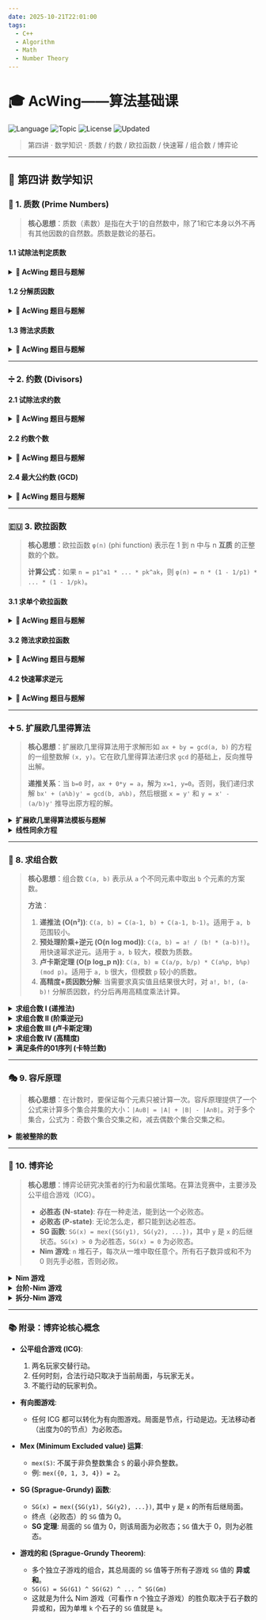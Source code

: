```yaml
---
date: 2025-10-21T22:01:00
tags:
  - C++
  - Algorithm
  - Math
  - Number Theory
---
```


# 🎓 AcWing——算法基础课

![Language](https://img.shields.io/badge/Language-C%2B%2B-00599C?style=flat-square&logo=c%2B%2B)
![Topic](https://img.shields.io/badge/Topic-Math%20%26%20Number%20Theory-purple?style=flat-square)
![License](https://img.shields.io/badge/License-MIT-lightgrey?style=flat-square)
![Updated](https://img.shields.io/badge/Updated-2025--10--22-lightgrey?style=flat-square)

> 第四讲 · 数学知识 · 质数 / 约数 / 欧拉函数 / 快速幂 / 组合数 / 博弈论

---

## 🔢 第四讲 数学知识

### 🎯 1. 质数 (Prime Numbers)

> **核心思想**：质数（素数）是指在大于1的自然数中，除了1和它本身以外不再有其他因数的自然数。质数是数论的基石。

#### 1.1 试除法判定质数
<details>
<summary><strong>🎯 AcWing 题目与题解</strong></summary>

![image-20240208154627833](assets/image-20240208154627833.png)

> **解法思路**：一个数 `n` 如果是合数，那么它必然存在一个小于等于 `sqrt(n)` 的因子。因此，我们只需检查从 2 到 `sqrt(n)`（即 `i <= n/i`）是否存在能整除 `n` 的数 `i` 即可。

```cpp
#include <iostream>
using namespace std;

bool is_prime(int x) {
    if (x < 2) return false;
    // x 的一个更小的因子为 i ，另一个更大的因子为 x / i
    // 只需遍历到 sqrt(x) 即可
    for (int i = 2; i <= x / i; i++) {
        if (x % i == 0) return false;
    }
    return true;
}

int main() {
    int n;
    cin >> n;
    while (n--) {
        int x;
        cin >> x;
        if (is_prime(x)) puts("Yes");
        else puts("No");
    }
    return 0;
}
```
</details>

#### 1.2 分解质因数
<details>
<summary><strong>🎯 AcWing 题目与题解</strong></summary>

![image-20240208162404221](assets/image-20240208162404221.png)

> **解法思路**：同样利用 `i <= n/i` 的性质。从小到大遍历 `i`，如果 `i` 是 `n` 的因子，则 `i` 必为质数（因为 `n` 的更小质因子已被除尽）。我们统计 `i` 的个数，然后将 `n` 中所有的 `i` 都除掉。循环结束后，如果 `n > 1`，说明剩下的 `n` 本身就是那个大于 `sqrt(原n)` 的质因子。

```cpp
#include <iostream>
using namespace std;

void divide(int x) {
    for (int i = 2; i <= x / i; i++) {
        if (x % i == 0) {
            int s = 0;
            while (x % i == 0) {
                x /= i;
                s++;
            }
            cout << i << ' ' << s << endl;
        }
    }
    // 处理最后一个大于 sqrt(原x) 的质因子
    if (x > 1) cout << x << ' ' << 1 << endl;
    cout << endl;
}

int main() {
    int n;
    cin >> n;
    while (n--) {
        int x;
        cin >> x;
        divide(x);
    }
    return 0;
}
```
</details>

#### 1.3 筛法求质数
<details>
<summary><strong>🎯 AcWing 题目与题解</strong></summary>

![image-20240208165154655](assets/image-20240208165154655.png)

> **埃氏筛法 (O(n log log n))**：从 2 开始，将每个质数的倍数都标记为合数。
> **线性筛法 (O(n))**：核心是 **每个合数只被其最小的质因子筛掉一次**。遍历 2 到 n，如果 `i` 是质数则加入素数表。然后用已筛出的素数 `p` 去筛 `i*p`。关键一步是 `if (i % p == 0) break;`，这保证了 `p` 是 `i` 的最小质因子，从而也是 `i*p` 的最小质因子。

> **埃氏筛法模板**
```cpp
int primes[N], cnt;
bool st[N];

void get_primes(int n) {
    for (int i = 2; i <= n; i++) {
        if (!st[i]) {
            primes[cnt++] = i;
            for (int j = i + i; j <= n; j += i) {
                st[j] = true;
            }
        }
    }
}
```

> **线性筛法题解**
```cpp
#include <iostream>
using namespace std;
const int N = 1000010;

int primes[N], cnt;
bool st[N]; // st[x]=true 表示 x 是合数

void get_primes(int n) {
    for (int i = 2; i <= n; i++) {
        if (!st[i]) primes[cnt++] = i;
        // 用已筛出的素数去筛掉合数
        for (int j = 0; primes[j] <= n / i; j++) {
            st[primes[j] * i] = true;
            // 关键：primes[j] 是 i 的最小质因子，也是 primes[j]*i 的最小质因子
            // 后面的素数再乘i，其最小质因子就不是那个素数了，而是primes[j]
            if (i % primes[j] == 0) break;
        }
    }
}

int main() {
    int n;
    cin >> n;
    get_primes(n);
    cout << cnt << endl;
    return 0;
}
```
</details>

---

### ➗ 2. 约数 (Divisors)

#### 2.1 试除法求约数
<details>
<summary><strong>🎯 AcWing 题目与题解</strong></summary>

![image-20240217104638829](assets/image-20240217104638829.png)

> **解法思路**：约数总是成对出现的。如果 `i` 是 `x` 的约数，那么 `x/i` 也是。我们只需遍历从 1 到 `sqrt(x)`，找到所有小约数 `i`，同时也就找到了大约数 `x/i`。注意 `i == x/i` 的情况，避免重复添加。

```cpp
#include <iostream>
#include <vector>
#include <algorithm>
using namespace std;

vector<int> get_divisors(int x) {
    vector<int> res;
    for (int i = 1; i <= x / i; i++) {
        if (x % i == 0) {
            res.push_back(i);
            if (i != x / i) res.push_back(x / i);
        }
    }
    sort(res.begin(), res.end());
    return res;
}

int main() {
    int n;
    cin >> n;
    while (n--) {
        int x;
        cin >> x;
        auto res = get_divisors(x);
        for (int d : res) cout << d << ' ';
        cout << endl;
    }
    return 0;
}
```
</details>

#### 2.2 约数个数
<details>
<summary><strong>🎯 AcWing 题目与题解</strong></summary>
![image-20240217153842909](assets/image-20240217153842909.png)

> **约数个数定理**：如果一个数 `N` 的标准质因子分解为 `N = p1^a1 * p2^a2 * ... * pk^ak`，那么 `N` 的约数个数为 `(a1 + 1) * (a2 + 1) * ... * (ak + 1)`。
>
> **解法思路**：先对每个输入的数分解质因数，用 `unordered_map` 累加所有质因子的指数。最后根据定理，将每个指数加 1 后连乘起来。

```cpp
#include <iostream>
#include <unordered_map>
using namespace std;
typedef long long LL;
const int mod = 1e9 + 7;

int main() {
    int n;
    cin >> n;
    unordered_map<int, int> primes;
    while (n--) {
        int x;
        cin >> x;
        for (int i = 2; i <= x / i; i++) {
            while (x % i == 0) {
                x /= i;
                primes[i]++;
            }
        }
        if (x > 1) primes[x]++;
    }

    LL res = 1;
    for (auto p : primes) {
        res = res * (p.second + 1) % mod;
    }
    cout << res << endl;
    return 0;
}```
</details>

#### 2.3 约数之和
<details>
<summary><strong>🎯 AcWing 题目与题解</strong></summary>
![image-20240217162152651](assets/image-20240217162152651.png)

> **约数和定理**：如果 `N = p1^a1 * p2^a2 * ... * pk^ak`，那么 `N` 的所有正约数之和为 `(p1^0 + ... + p1^a1) * ... * (pk^0 + ... + pk^ak)`。
>
> **解法思路**：同上，先累加所有质因子的指数。然后对每个质因子 `p` 和其指数 `a`，计算 `(p^0 + ... + p^a)` 的值，再将这些和连乘起来。

```cpp
#include <iostream>
#include <unordered_map>
using namespace std;
typedef long long LL;
const int mod = 1e9 + 7;

int main() {
    int n;
    cin >> n;
    unordered_map<int, int> primes;
    while (n--) {
        int x;
        cin >> x;
        for (int i = 2; i <= x / i; i++) {
            while (x % i == 0) {
                x /= i;
                primes[i]++;
            }
        }
        if (x > 1) primes[x]++;
    }

    LL res = 1;
    for (auto p : primes) {
        LL prime = p.first, alpha = p.second;
        LL t = 1;
        // 计算 (p^0 + ... + p^a)
        while (alpha--) t = (t * prime + 1) % mod;
        res = res * t % mod;
    }
    cout << res << endl;
    return 0;
}
```
</details>

#### 2.4 最大公约数 (GCD)
<details>
<summary><strong>🎯 AcWing 题目与题解</strong></summary>

![image-20240217165505252](assets/image-20240217165505252.png)

> **欧几里得算法 (辗转相除法)**：`gcd(a, b) = gcd(b, a % b)`，递归边界是当 `b` 为 0 时，`gcd` 为 `a`。这是求最大公约数最高效的方法。

```cpp
#include <iostream>
using namespace std;

int gcd(int a, int b) {
    return b ? gcd(b, a % b) : a;
}

int main() {
    int n;
    cin >> n;
    while (n--) {
        int a, b;
        cin >> a >> b;
        cout << gcd(a, b) << endl;
    }
    return 0;
}
```
</details>

---

### 🇪🇺 3. 欧拉函数

> **核心思想**：欧拉函数 `φ(n)` (phi function) 表示在 1 到 n 中与 n **互质** 的正整数的个数。
>
> **计算公式**：如果 `n = p1^a1 * ... * pk^ak`，则 `φ(n) = n * (1 - 1/p1) * ... * (1 - 1/pk)`。

#### 3.1 求单个欧拉函数
<details>
<summary><strong>🎯 AcWing 题目与题解</strong></summary>

![image-20240217171909347](assets/image-20240217171909347.png)

> **解法思路**：直接应用公式。先对 `n` 分解质因数，找到所有质因子 `p`，然后用 `res = res / p * (p-1)` 来计算，以避免浮点数运算。

```cpp
#include <iostream>
using namespace std;

int phi(int x) {
    int res = x;
    for (int i = 2; i <= x / i; i++) {
        if (x % i == 0) {
            res = res / i * (i - 1);
            while (x % i == 0) x /= i;
        }
    }
    if (x > 1) res = res / x * (x - 1);
    return res;
}

int main() {
    int n;
    cin >> n;
    while (n--) {
        int x;
        cin >> x;
        cout << phi(x) << endl;
    }
    return 0;
}
```
</details>

#### 3.2 筛法求欧拉函数
<details>
<summary><strong>🎯 AcWing 题目与题解</strong></summary>

![image-20240219110124715](assets/image-20240219110124715.png)

> **解法思路**：在线性筛质数的基础上，利用欧拉函数的性质来递推计算 `φ` 值。
> -   如果 `i` 是质数, `φ(i) = i - 1`。
> -   如果 `i % p == 0`，`p` 是 `i` 的最小质因子，则 `i` 和 `i*p` 含有相同的质因子，`φ(i*p) = φ(i) * p`。
> -   如果 `i % p != 0`，`p` 不是 `i` 的质因子，则 `p` 与 `i` 互质，`φ(i*p) = φ(i) * φ(p) = φ(i) * (p - 1)`。

```cpp
#include <iostream>
using namespace std;
typedef long long LL;
const int N = 1000010;

int primes[N], euler[N], cnt;
bool st[N];

void get_eulers(int n) {
    euler = 1;
    for (int i = 2; i <= n; i++) {
        if (!st[i]) {
            primes[cnt++] = i;
            euler[i] = i - 1;
        }
        for (int j = 0; primes[j] <= n / i; j++) {
            int t = primes[j] * i;
            st[t] = true;
            if (i % primes[j] == 0) {
                euler[t] = euler[i] * primes[j];
                break;
            }
            euler[t] = euler[i] * (primes[j] - 1);
        }
    }
}

int main() {
    int n;
    cin >> n;
    get_eulers(n);
    LL res = 0;
    for (int i = 1; i <= n; i++) res += euler[i];
    cout << res << endl;
    return 0;
}```
</details>

---

### 🚀 4. 快速幂

> **核心思想**：快速幂算法用于高效计算 `a^b mod p`。它将指数 `b` 进行二进制拆分，例如 `a^13 = a^(8+4+1) = a^8 * a^4 * a^1`。通过循环，每次将底数平方，并根据 `b` 的二进制位决定是否将当前底数乘入结果。时间复杂度从 O(b) 降至 O(log b)。

#### 4.1 快速幂
<details>
<summary><strong>🎯 AcWing 题目与题解</strong></summary>
![image-20240219171741661](assets/image-20240219171741661.png)

```cpp
#include <iostream>
using namespace std;
typedef long long LL;

LL qmi(int a, int b, int p) {
    LL res = 1 % p;
    LL base = a;
    while (b) {
        if (b & 1) res = res * base % p;
        base = base * base % p;
        b >>= 1;
    }
    return res;
}

int main() {
    int n;
    cin >> n;
    while (n--) {
        int a, b, p;
        cin >> a >> b >> p;
        cout << qmi(a, b, p) << endl;
    }
    return 0;
}
```
</details>

#### 4.2 快速幂求逆元
<details>
<summary><strong>🎯 AcWing 题目与题解</strong></summary>
![image-20240219174812186](assets/image-20240219174812186.png)

> **费马小定理**：如果 `p` 是一个质数，且 `a` 不是 `p` 的倍数（即 `a` 和 `p` 互质），那么 `a^(p-1) ≡ 1 (mod p)`。
>
> **求逆元**：由 `a * a^(p-2) ≡ 1 (mod p)` 可知，`a` 在模 `p` 意义下的乘法逆元就是 `a^(p-2) mod p`。我们可以用快速幂来计算这个值。

```cpp
#include <iostream>
using namespace std;
typedef long long LL;

LL qmi(int a, int b, int p) {
    LL res = 1 % p;
    LL base = a;
    while (b) {
        if (b & 1) res = res * base % p;
        base = base * base % p;
        b >>= 1;
    }
    return res;
}

int main() {
    int n;
    cin >> n;
    while (n--) {
        int a, p;
        cin >> a >> p;
        if (a % p == 0) puts("impossible");
        else cout << qmi(a, p - 2, p) << endl;
    }
    return 0;
}
```
</details>

---
### ➕ 5. 扩展欧几里得算法

> **核心思想**：扩展欧几里得算法用于求解形如 `ax + by = gcd(a, b)` 的方程的一组整数解 `(x, y)`。它在欧几里得算法递归求 `gcd` 的基础上，反向推导出解。
>
> **递推关系**：当 `b=0` 时，`ax + 0*y = a`，解为 `x=1, y=0`。否则，我们递归求解 `bx' + (a%b)y' = gcd(b, a%b)`，然后根据 `x = y'` 和 `y = x' - (a/b)y'` 推导出原方程的解。

<details>
<summary><strong>扩展欧几里得算法模板与题解</strong></summary>
![image-20240220095303626](assets/image-20240220095303626.png)

```cpp
#include <iostream>
using namespace std;

// 求解 ax + by = gcd(a, b)
int exgcd(int a, int b, int &x, int &y) {
    if (!b) {
        x = 1, y = 0;
        return a;
    }
    int d = exgcd(b, a % b, y, x);
    y -= a / b * x;
    return d;
}

int main() {
    int n;
    cin >> n;
    while (n--) {
        int a, b, x, y;
        cin >> a >> b;
        exgcd(a, b, x, y);
        cout << x << " " << y << endl;
    }
    return 0;
}
```
</details>

<details>
<summary><strong>线性同余方程</strong></summary>
![image-20240220162334884](assets/image-20240220162334884.png)

> **解法思路**：方程 `ax ≡ b (mod m)` 等价于 `ax - b = my`（`y`为某个整数），即 `ax - my = b`。这和 `ax + by = c` 形式相同。
> 1.  用扩展欧几里得算法求 `ax' + my' = gcd(a, m)` 的解 `(x', y')`。
> 2.  方程有解的充要条件是 `gcd(a, m)` 能整除 `b`。
> 3.  若有解，则原方程的一个解 `x = x' * (b / gcd(a, m))`。
> 4.  通解为 `x + k * (m / gcd(a, m))`，最小正整数解为 `(x % (m/d) + (m/d)) % (m/d)`。

```cpp
#include <iostream>
using namespace std;
typedef long long LL;

int exgcd(int a, int b, int &x, int &y) {
    if (!b) {
        x = 1, y = 0;
        return a;
    }
    int d = exgcd(b, a % b, y, x);
    y -= a / b * x;
    return d;
}

int main() {
    int n;
    cin >> n;
    while (n--) {
        int a, b, m;
        cin >> a >> b >> m;
        int x, y;
        int d = exgcd(a, m, x, y);
        if (b % d != 0) puts("impossible");
        else {
            // x' = x * (b/d), m' = m/d. 最小正整数解
            LL res = (LL)x * (b / d);
            cout << (res % (m / d) + (m / d)) % (m / d) << endl;
        }
    }
    return 0;
}
```
</details>

---

### 🔢 8. 求组合数

> **核心思想**：组合数 `C(a, b)` 表示从 `a` 个不同元素中取出 `b` 个元素的方案数。
>
> **方法**：
> 1.  **递推法 (O(n²))**: `C(a, b) = C(a-1, b) + C(a-1, b-1)`。适用于 `a, b` 范围较小。
> 2.  **预处理阶乘+逆元 (O(n log mod))**: `C(a, b) = a! / (b! * (a-b)!)`。用快速幂求逆元。适用于 `a, b` 较大，模数为质数。
> 3.  **卢卡斯定理 (O(p log_p n))**: `C(a, b) ≡ C(a/p, b/p) * C(a%p, b%p) (mod p)`。适用于 `a, b` 很大，但模数 `p` 较小的质数。
> 4.  **高精度+质因数分解**: 当需要求真实值且结果很大时，对 `a!, b!, (a-b)!` 分解质因数，约分后再用高精度乘法计算。

<details>
<summary><strong>求组合数 I (递推法)</strong></summary>
![image-20240221092834023](assets/image-20240221092834023.png)

```cpp
#include <iostream>
using namespace std;
const int N = 2010, mod = 1e9 + 7;
int c[N][N];

void init() {
    for (int i = 0; i < N; i++) {
        for (int j = 0; j <= i; j++) {
            if (!j) c[i][j] = 1;
            else c[i][j] = (c[i - 1][j] + c[i - 1][j - 1]) % mod;
        }
    }
}

int main() {
    init();
    int n;
    cin >> n;
    while (n--) {
        int a, b;
        cin >> a >> b;
        cout << c[a][b] << endl;
    }
    return 0;
}
```
</details>

<details>
<summary><strong>求组合数 II (阶乘逆元)</strong></summary>
![image-20240221095734729](assets/image-20240221095734729.png)

```cpp
#include <iostream>
using namespace std;
typedef long long LL;
const int N = 100010, mod = 1e9 + 7;
int fact[N], infact[N];

int qmi(int a, int k, int p) { /* 快速幂模板 */ }

void init() {
    fact = infact = 1;
    for (int i = 1; i < N; i++) {
        fact[i] = (LL)fact[i - 1] * i % mod;
        infact[i] = (LL)infact[i - 1] * qmi(i, mod - 2, mod) % mod;
    }
}

int main() {
    init();
    int n;
    cin >> n;
    while (n--) {
        int a, b;
        cin >> a >> b;
        cout << (LL)fact[a] * infact[b] % mod * infact[a - b] % mod << endl;
    }
    return 0;
}
```
</details>

<details>
<summary><strong>求组合数 III (卢卡斯定理)</strong></summary>
![image-20240221104052669](assets/image-20240221104052669.png)

```cpp
#include <iostream>
using namespace std;
typedef long long LL;

int qmi(int a, int k, int p) { /* 快速幂模板 */ }

int C(int a, int b, int p) {
    if (b > a) return 0;
    int res = 1;
    for (int i = 1, j = a; i <= b; i++, j--) {
        res = (LL)res * j % p;
        res = (LL)res * qmi(i, p - 2, p) % p;
    }
    return res;
}

int lucas(LL a, LL b, int p) {
    if (a < p && b < p) return C(a, b, p);
    return (LL)C(a % p, b % p, p) * lucas(a / p, b / p, p) % p;
}

int main() {
    int n;
    cin >> n;
    while (n--) {
        LL a, b;
        int p;
        cin >> a >> b >> p;
        cout << lucas(a, b, p) << endl;
    }
    return 0;
}
```
</details>

<details>
<summary><strong>求组合数 IV (高精度)</strong></summary>
![image-20240221170231204](assets/image-20240221170231204.png)

```cpp
// 核心逻辑
// 1. 线性筛预处理 1~a 的所有质数
get_primes(a);
// 2. 计算每个质因子 p 在 C(a,b) 中的次数
// 次数 = get(a, p) - get(b, p) - get(a-b, p)
// 其中 get(n, p) 计算 n! 中质因子 p 的个数
for (int i = 0; i < cnt; i++) {
    int p = primes[i];
    sum[i] = get(a, p) - get(b, p) - get(a - b, p);
}
// 3. 用高精度乘法将所有质因子 p^sum[i] 乘起来
vector<int> res;
res.push_back(1);
for (int i = 0; i < cnt; i++) {
    for (int j = 0; j < sum[i]; j++) {
        res = mul(res, primes[i]);
    }
}
```
</details>

<details>
<summary><strong>满足条件的01序列 (卡特兰数)</strong></summary>
![image-20240222100819729](assets/image-20240222100819729.png)

> **核心结论 (卡特兰数)**：`n` 个 0 和 `n` 个 1 组成的、任意前缀中 0 的个数不少于 1 的个数的序列数量为卡特兰数 `Cat(n) = C(2n, n) / (n + 1)`。

```cpp
#include <iostream>
using namespace std;
typedef long long LL;
const int mod = 1e9 + 7;

LL qmi(LL a, int k, int p) { /* 快速幂 */ }

LL C(int a, int b, int p) {
    if (b > a) return 0;
    LL res = 1;
    for (int i = 1, j = a; i <= b; i++, j--) {
        res = res * j % p;
        res = res * qmi(i, p - 2, p) % p;
    }
    return res;
}

int main() {
    int n;
    cin >> n;
    LL res = C(2 * n, n, mod);
    LL inv_n1 = qmi(n + 1, mod - 2, mod);
    cout << res * inv_n1 % mod << endl;
    return 0;
}
```
</details>

---

### 🎭 9. 容斥原理

> **核心思想**：在计数时，要保证每个元素只被计算一次。容斥原理提供了一个公式来计算多个集合并集的大小：`|A∪B| = |A| + |B| - |A∩B|`。对于多个集合，公式为：奇数个集合交集之和，减去偶数个集合交集之和。

<details>
<summary><strong>能被整除的数</strong></summary>

![image-20240222111632771](assets/image-20240222111632771.png)

> **解法思路**：求 1~n 中能被 `p1, p2, ..., pm` 中至少一个数整除的数的个数。
> -   能被 `pi` 整除的数有 `floor(n/pi)` 个。
> -   根据容斥原理，答案 = `Σ(n/pi) - Σ(n/lcm(pi,pj)) + ...`
> -   由于 `pi` 都是质数，`lcm(pi, pj) = pi * pj`。
> -   我们用二进制枚举 `1` 到 `2^m - 1` 的所有子集。每个子集代表一个交集。如果子集大小为奇数，则加上 `n / (子集中所有pi的乘积)`；如果为偶数，则减去。

```cpp
#include <iostream>
using namespace std;
typedef long long LL;
const int N = 20;
int p[N];

int main() {
    int n, m;
    cin >> n >> m;
    for (int i = 0; i < m; i++) cin >> p[i];

    int res = 0;
    // 遍历所有非空子集
    for (int i = 1; i < 1 << m; i++) {
        LL t = 1;
        int s = 0; // 子集大小
        for (int j = 0; j < m; j++) {
            if (i >> j & 1) {
                if (t * p[j] > n) {
                    t = -1;
                    break;
                }
                t *= p[j];
                s++;
            }
        }
        if (t != -1) {
            if (s % 2) res += n / t; // 奇加
            else res -= n / t;       // 偶减
        }
    }
    cout << res << endl;
    return 0;
}
```
</details>

---

### 🎲 10. 博弈论

> **核心思想**：博弈论研究决策者的行为和最优策略。在算法竞赛中，主要涉及公平组合游戏（ICG）。
> -   **必胜态 (N-state)**: 存在一种走法，能到达一个必败态。
> -   **必败态 (P-state)**: 无论怎么走，都只能到达必胜态。
> -   **SG 函数**: `SG(x) = mex({SG(y1), SG(y2), ...})`，其中 `y` 是 `x` 的后继状态。`SG(x) > 0` 为必胜态，`SG(x) = 0` 为必败态。
> -   **Nim 游戏**: `n` 堆石子，每次从一堆中取任意个。所有石子数异或和不为 0 则先手必胜，否则必败。

<details>
<summary><strong>Nim 游戏</strong></summary>
![image-20240222175803606](assets/image-20240222175803606.png)

```cpp
#include <iostream>
using namespace std;

int main() {
    int n;
    cin >> n;
    int res = 0;
    while (n--) {
        int x;
        cin >> x;
        res ^= x;
    }
    if (res) puts("Yes"); // 异或和不为0，先手必胜
    else puts("No");
    return 0;
}
```
</details>

<details>
<summary><strong>台阶-Nim 游戏</strong></summary>
![image-20240222180647209](assets/image-20240222180647209.png)

> **核心结论**：只有 **奇数号台阶** 上的石子会影响博弈结果。这相当于对所有奇数号台阶的石子堆做一个 Nim 游戏。偶数台阶上的石子可以被对手通过移到奇数台阶来“模仿”操作，从而抵消影响。

```cpp
#include <iostream>
using namespace std;

int main() {
    int n;
    cin >> n;
    int res = 0;
    for (int i = 1; i <= n; i++) {
        int x;
        cin >> x;
        if (i % 2) res ^= x; // 只对奇数台阶的石子做Nim和
    }
    if (res) puts("Yes");
    else puts("No");
    return 0;
}```
</details>

<details>
<summary><strong>集合-Nim 游戏 & SG 函数</strong></summary>
![image-20240223094335090](assets/image-20240223094335090.png)

> **解法思路**：这是一个多堆独立游戏的和，最终结果是各堆 SG 值的异或和。对于一堆数量为 `x` 的石子，其 SG 值 `sg(x)` 通过 `mex` 运算得出。`sg(x) = mex({sg(x-s1), sg(x-s2), ...})`，其中 `si` 是可取走的石子数。我们用记忆化搜索来计算 `sg` 值。

```cpp
#include <cstring>
#include <iostream>
#include <unordered_set>
using namespace std;
const int N = 110, M = 10010;

int k, s[N], f[M]; // f[]是记忆化数组

int sg(int x) {
    if (f[x] != -1) return f[x];
    unordered_set<int> S;
    for (int i = 0; i < k; i++) {
        if (x >= s[i]) S.insert(sg(x - s[i]));
    }
    for (int i = 0; ; i++) {
        if (!S.count(i)) return f[x] = i;
    }
}

int main() {
    cin >> k;
    for (int i = 0; i < k; i++) cin >> s[i];
    int n;
    cin >> n;
    memset(f, -1, sizeof f);
    int res = 0;
    while (n--) {
        int x;
        cin >> x;
        res ^= sg(x);
    }
    if (res) puts("Yes");
    else puts("No");
    return 0;
}
```
</details>

<details>
<summary><strong>拆分-Nim 游戏</strong></summary>
![image-20240223103605920](assets/image-20240223103605920.png)

> **解法思路**：将一堆石子拆分成两堆，相当于将一个游戏分裂成两个独立的游戏。根据 **Sprague-Grundy 定理**，分裂后的 SG 值是两堆新石子 SG 值的异或和。因此，`sg(x) = mex({sg(i) ^ sg(j) | i+j = x})`。但题目中是拆成两堆任意数量，所以是 `sg(x) = mex({sg(i) ^ sg(j) | 0 <= i, j < x})`。

```cpp
#include <cstring>
#include <iostream>
#include <unordered_set>
using namespace std;
const int N = 110;

int f[N];

int sg(int x) {
    if (f[x] != -1) return f[x];
    unordered_set<int> S;
    for (int i = 0; i < x; i++) {
        for (int j = 0; j <= i; j++) { // 拆成 i 和 j 两堆，但题目是任意两堆，这里实现的是和为x
            // 题意是将一堆x拆成两堆 i, j (i,j>0, i+j=x), sg值是 sg(i)^sg(j)
            // 而题目给的图是拆成任意两堆，应该是 for i in 0..x-1, for j in 0..x-1
            S.insert(sg(i) ^ sg(j));
        }
    }
    for (int i = 0; ; i++) {
        if (!S.count(i)) return f[x] = i;
    }
}

int main() {
    int n;
    cin >> n;
    memset(f, -1, sizeof f);
    int res = 0;
    while (n--) {
        int x;
        cin >> x;
        res ^= sg(x);
    }
    if (res) puts("Yes");
    else puts("No");
    return 0;
}
```
</details>

---

### 📚 附录：博弈论核心概念

-   **公平组合游戏 (ICG)**:
    1.  两名玩家交替行动。
    2.  任何时刻，合法行动只取决于当前局面，与玩家无关。
    3.  不能行动的玩家判负。

-   **有向图游戏**:
    -   任何 ICG 都可以转化为有向图游戏。局面是节点，行动是边。无法移动者（出度为0的节点）为必败态。

-   **Mex (Minimum Excluded value) 运算**:
    -   `mex(S)`: 不属于非负整数集合 `S` 的最小非负整数。
    -   例: `mex({0, 1, 3, 4}) = 2`。

-   **SG (Sprague-Grundy) 函数**:
    -   `SG(x) = mex({SG(y1), SG(y2), ...})`, 其中 `y` 是 `x` 的所有后继局面。
    -   终点（必败态）的 `SG` 值为 0。
    -   **SG 定理**: 局面的 `SG` 值为 0，则该局面为必败态；`SG` 值大于 0，则为必胜态。

-   **游戏的和 (Sprague-Grundy Theorem)**:
    -   多个独立子游戏的组合，其总局面的 `SG` 值等于所有子游戏 `SG` 值的 **异或和**。
    -   `SG(G) = SG(G1) ^ SG(G2) ^ ... ^ SG(Gm)`
    -   这就是为什么 Nim 游戏（可看作 n 个独立子游戏）的胜负取决于石子数的异或和，因为单堆 `k` 个石子的 `SG` 值就是 `k`。

